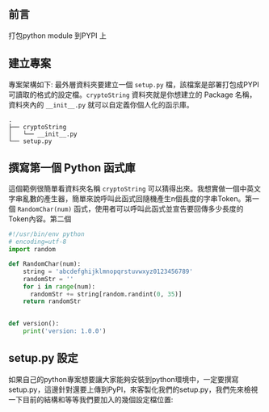 ## 前言
打包python module 到PYPI 上

## 建立專案
專案架構如下: 最外層資料夾要建立一個 `setup.py` 檔，該檔案是部署打包成PYPI可讀取的格式的設定檔。`cryptoString` 資料夾就是你想建立的 Package 名稱，資料夾內的 `__init__.py` 就可以自定義你個人化的函示庫。

```
.
├── cryptoString
│   └── __init__.py
└── setup.py
```

## 撰寫第一個 Python 函式庫
這個範例很簡單看資料夾名稱 `cryptoString` 可以猜得出來。我想實做一個中英文字串亂數的產生器，簡單來說呼叫此函式回隨機產生n個長度的字串Token。第一個 `RandomChar(num)` 函式，使用者可以呼叫此函式並宣告要回傳多少長度的Token內容。第二個

```py
#!/usr/bin/env python
# encoding=utf-8
import random

def RandomChar(num):
    string = 'abcdefghijklmnopqrstuvwxyz0123456789'
    randomStr = ''
    for i in range(num):
      randomStr += string[random.randint(0, 35)]
    return randomStr
 

def version():
    print('version: 1.0.0')
```

## setup.py 設定
如果自己的python專案想要讓大家能夠安裝到python環境中，一定要撰寫setup.py，這邊針對還要上傳到PyPI，來客製化我們的setup.py，我們先來檢視一下目前的結構和等等我們要加入的幾個設定檔位置: